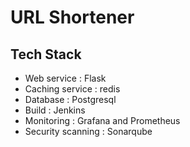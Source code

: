 # URL Shortener

## Tech Stack
- Web service : Flask
- Caching service : redis
- Database : Postgresql
- Build : Jenkins
- Monitoring : Grafana and Prometheus
- Security scanning : Sonarqube